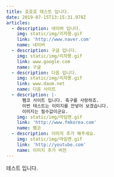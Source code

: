 ```yaml
---
title: 호호호 테스트 입니다.
date: 2019-07-15T13:15:31.978Z
articles:
  - description: 네이버 입니다.
    img: static/img/리자몽.gif
    link: 'http://www.naver.com'
    name: 네이버
  - description: 구글 입니다.
    img: static/img/리자몽.gif
    link: www.google.com
    name: 구글
  - description: 다음 입니다.
    img: static/img/리자몽.gif
    link: www.daum.net
    name: 다음 사이트
  - description: |-
      펨코 사이트 입니다. 축구를 사랑하죠.
      이번 테스트는 이미지를 안넣어 보겠습니다.
      이미지는 필수값이군요.
    img: static/img/마임맨.gif
    link: 'http://www.fmkorea.com'
    name: 펨코
  - description: 이미지 추가 해주세요.
    img: static/img/마임맨.gif
    link: 'http://youtube.com'
    name: 이미지 추가 버전
---
```

테스트 입니다.
